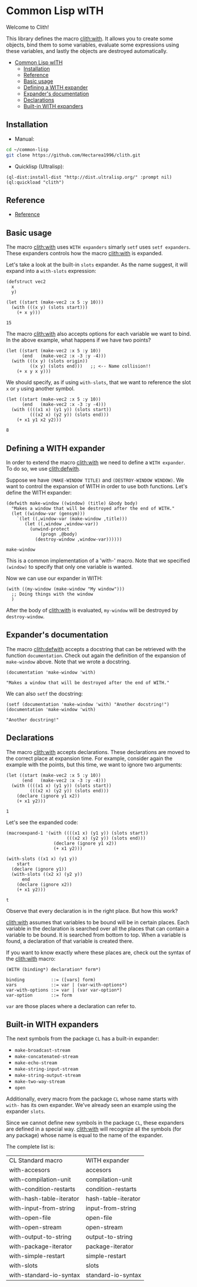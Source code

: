 

<a id="header-adp-github-headertag382"></a>
# Common Lisp wITH

Welcome to Clith\!

This library defines the macro [clith\:with](/docs/scribble/reference.md#function-clith-with)\. It allows you to create some objects\, bind them to some variables\, evaluate some expressions using these variables\, and lastly the objects are destroyed automatically\.

* [Common Lisp wITH](/README.md#header-adp-github-headertag382)
  * [Installation](/README.md#header-adp-github-headertag383)
  * [Reference](/README.md#header-adp-github-headertag384)
  * [Basic usage](/README.md#header-adp-github-headertag385)
  * [Defining a WITH expander](/README.md#header-adp-github-headertag390)
  * [Expander\'s documentation](/README.md#header-adp-github-headertag395)
  * [Declarations](/README.md#header-adp-github-headertag404)
  * [Built\-in WITH expanders](/README.md#header-adp-github-headertag409)


<a id="header-adp-github-headertag383"></a>
## Installation

* Manual\:

`````sh
cd ~/common-lisp
git clone https://github.com/Hectarea1996/clith.git
`````
* Quicklisp \(Ultralisp\)\:

`````common-lisp
(ql-dist:install-dist "http://dist.ultralisp.org/" :prompt nil)
(ql:quickload "clith")
`````

<a id="header-adp-github-headertag384"></a>
## Reference

* [Reference](/docs/scribble/reference.md#header-clith-docs-reference)


<a id="header-adp-github-headertag385"></a>
## Basic usage

The macro [clith\:with](/docs/scribble/reference.md#function-clith-with) uses ``` WITH expanders ``` simarly ``` setf ``` uses ``` setf expanders ```\. These expanders controls how the macro  [clith\:with](/docs/scribble/reference.md#function-clith-with) is expanded\.

Let\'s take a look at the built\-in ``` slots ``` expander\. As the name suggest\, it will expand into a ``` with-slots ``` expression\:

`````common-lisp
(defstruct vec2
  x
  y)

(let ((start (make-vec2 :x 5 :y 10)))
  (with (((x y) (slots start)))
    (+ x y)))
`````
`````common-lisp
15
`````

The macro [clith\:with](/docs/scribble/reference.md#function-clith-with) also accepts options for each variable we want to bind\. In the above example\, what happens if we have two points\?

`````
(let ((start (make-vec2 :x 5 :y 10))
      (end   (make-vec2 :x -3 :y -4)))
  (with (((x y) (slots origin))
         ((x y) (slots end)))   ;; <-- Name collision!!
    (+ x y x y)))
`````

We should specify\, as if using ``` with-slots ```\, that we want to reference the slot ``` x ``` or ``` y ``` using another symbol\.

`````common-lisp
(let ((start (make-vec2 :x 5 :y 10))
      (end   (make-vec2 :x -3 :y -4)))
  (with ((((x1 x) (y1 y)) (slots start))
         (((x2 x) (y2 y)) (slots end)))
    (+ x1 y1 x2 y2)))
`````
`````common-lisp
8
`````

<a id="header-adp-github-headertag390"></a>
## Defining a WITH expander

In order to extend the macro [clith\:with](/docs/scribble/reference.md#function-clith-with) we need to define a ``` WITH expander ```\. To do so\, we use [clith\:defwith](/docs/scribble/reference.md#function-clith-defwith)\.

Suppose we have ``` (MAKE-WINDOW TITLE) ``` and ``` (DESTROY-WINDOW WINDOW) ```\. We want to control the expansion of WITH in order to use both functions\. Let\'s define the WITH expander\:

`````common-lisp
(defwith make-window ((window) (title) &body body)
  "Makes a window that will be destroyed after the end of WITH."
  (let ((window-var (gensym)))
    `(let ((,window-var (make-window ,title)))
       (let ((,window ,window-var))
         (unwind-protect
             (progn ,@body)
           (destroy-window ,window-var))))))
`````
`````common-lisp
make-window
`````

This is a common implementation of a \'with\-\' macro\. Note that we specified ``` (window) ``` to specify that only
one variable is wanted\.

Now we can use our expander in WITH\:

`````
(with ((my-window (make-window "My window")))
  ;; Doing things with the window
  )
`````

After the body of [clith\:with](/docs/scribble/reference.md#function-clith-with) is evaluated\, ``` my-window ``` will be destroyed by ``` destroy-window ```\.

<a id="header-adp-github-headertag395"></a>
## Expander\'s documentation

The macro [clith\:defwith](/docs/scribble/reference.md#function-clith-defwith) accepts a docstring that can be retrieved with the function ``` documentation ```\. Check out again the definition of the expansion of ``` make-window ``` above\. Note that we wrote a docstring\.

`````common-lisp
(documentation 'make-window 'with)
`````
`````common-lisp
"Makes a window that will be destroyed after the end of WITH."
`````

We can also ``` setf ``` the docstring\:

`````common-lisp
(setf (documentation 'make-window 'with) "Another docstring!")
(documentation 'make-window 'with)
`````
`````common-lisp
"Another docstring!"
`````


<a id="header-adp-github-headertag404"></a>
## Declarations

The macro [clith\:with](/docs/scribble/reference.md#function-clith-with) accepts declarations\. These declarations are moved to the correct place at expansion time\. For example\, consider again the example with the points\, but this time\, we want to ignore two arguments\:

`````common-lisp
(let ((start (make-vec2 :x 5 :y 10))
      (end   (make-vec2 :x -3 :y -4)))
  (with ((((x1 x) (y1 y)) (slots start))
         (((x2 x) (y2 y)) (slots end)))
    (declare (ignore y1 x2))
    (+ x1 y2)))
`````
`````common-lisp
1
`````

Let\'s see the expanded code\:

`````common-lisp
(macroexpand-1 '(with ((((x1 x) (y1 y)) (slots start))
                       (((x2 x) (y2 y)) (slots end)))
                  (declare (ignore y1 x2))
                  (+ x1 y2)))
`````
`````common-lisp
(with-slots ((x1 x) (y1 y))
    start
  (declare (ignore y1))
  (with-slots ((x2 x) (y2 y))
      end
    (declare (ignore x2))
    (+ x1 y2)))

t
`````

Observe that every declaration is in the right place\. But how this work\?

[clith\:with](/docs/scribble/reference.md#function-clith-with) assumes that variables to be bound will be in certain places\. Each variable in the declaration is searched over all the places that can contain a variable to be bound\. It is searched from bottom to top\. When a variable is found\, a declaration of that variable is created there\.

If you want to know exactly where these places are\, check out the syntax of the [clith\:with](/docs/scribble/reference.md#function-clith-with) macro\:

`````text
(WITH (binding*) declaration* form*)

binding          ::= ([vars] form)
vars             ::= var | (var-with-options*)
var-with-options ::= var | (var var-option*)
var-option       ::= form
`````

``` var ``` are those places where a declaration can refer to\.

<a id="header-adp-github-headertag409"></a>
## Built\-in WITH expanders

The next symbols from the package ``` CL ``` has a built\-in expander\:

* ``` make-broadcast-stream ```
* ``` make-concatenated-stream ```
* ``` make-echo-stream ```
* ``` make-string-input-stream ```
* ``` make-string-output-stream ```
* ``` make-two-way-stream ```
* ``` open ```


Additionally\, every macro from the package ``` CL ``` whose name starts with ``` with- ``` has its own expander\. We\'ve already seen an example using the expander ``` slots ```\.

Since we cannot define new symbols in the package ``` CL ```\, these expanders are defined in a special way\. [clith\:with](/docs/scribble/reference.md#function-clith-with) will recognize all the symbols \(for any package\) whose name is equal to the name of the expander\.

The complete list is\:

<table>
<tr>
<td>CL Standard macro</td>
<td>WITH expander</td>
</tr>
<tr>
<td>with-accesors</td>
<td>accesors</td>
</tr>
<tr>
<td>with-compilation-unit</td>
<td>compilation-unit</td>
</tr>
<tr>
<td>with-condition-restarts</td>
<td>condition-restarts</td>
</tr>
<tr>
<td>with-hash-table-iterator</td>
<td>hash-table-iterator</td>
</tr>
<tr>
<td>with-input-from-string</td>
<td>input-from-string</td>
</tr>
<tr>
<td>with-open-file</td>
<td>open-file</td>
</tr>
<tr>
<td>with-open-stream</td>
<td>open-stream</td>
</tr>
<tr>
<td>with-output-to-string</td>
<td>output-to-string</td>
</tr>
<tr>
<td>with-package-iterator</td>
<td>package-iterator</td>
</tr>
<tr>
<td>with-simple-restart</td>
<td>simple-restart</td>
</tr>
<tr>
<td>with-slots</td>
<td>slots</td>
</tr>
<tr>
<td>with-standard-io-syntax</td>
<td>standard-io-syntax</td>
</tr>
</table>